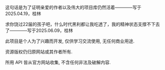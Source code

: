 这句话是为了证明亲爱的作者以及伟大的项目库仍然活着————写于2025.04.19，桂林

求你饶过22届的孩子吧，什么时代黑利都让我吃透了，我的精神状态支撑不下去了————写于2025.06.09，桂林

此项目是个人为了兴趣而开发, 仅供学习交流使用, 无任何商业用途.

资源版权仍归原网站或其作者所有.

所用 API 皆从官方网站收集, 不含任何非法及破解内容.
